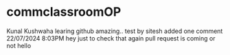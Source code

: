 # commclassroomOP

Kunal Kushwaha learing github amazing..
test by sitesh
added one comment 22/07/2024
8:03PM
hey just to check that again pull request is coming or not
hello
